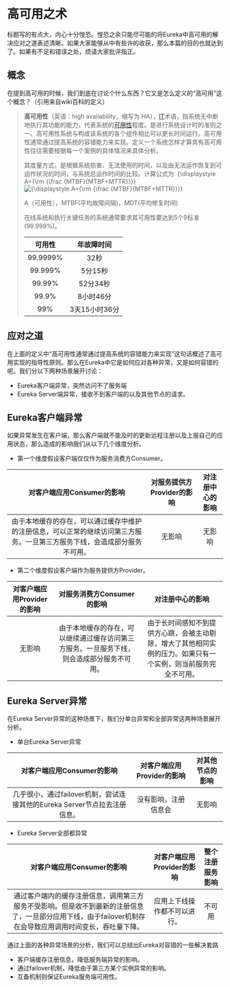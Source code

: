 # 高可用之术

标题写的有点大，内心十分惶恐。惶恐之余只能尽可能的将Eureka中高可用的解决应对之道表述清晰。如果大家能够从中有些许的收获，那么本篇的目的也就达到了。如果有不足和错误之处，烦请大家批评指正。

## 概念

在提到高可用的时候，我们到底在讨论个什么东西？它又是怎么定义的“高可用”这个概念？（引用来自wiki百科的定义）

> **高可用性**（英语：high availability，缩写为 HA），[IT](https://zh.wikipedia.org/wiki/IT)术语，指系统无中断地执行其功能的能力，代表系统的[可用性](https://zh.wikipedia.org/wiki/%E5%8F%AF%E7%94%A8%E6%80%A7)程度。是进行系统设计时的准则之一。高可用性系统与构成该系统的各个组件相比可以更长时间运行。高可用性通常通过提高系统的容错能力来实现。定义一个系统怎样才算具有高可用性往往需要根据每一个案例的具体情况来具体分析。
>
> 其度量方式，是根据系统损害、无法使用的时间，以及由无法运作恢复到可运作状况的时间，与系统总运作时间的比较。计算公式为: {\displaystyle A={\rm {\frac {MTBF}{MTBF+MTTR}}}}![{\displaystyle A={\rm {\frac {MTBF}{MTBF+MTTR}}}}](https://wikimedia.org/api/rest_v1/media/math/render/svg/294530834e910381725a2dd83c38873aac055da5)
>
> A（可用性），MTBF(平均故障间隔)，MDT(平均修复时间)
>
> 在线系统和执行关键任务的系统通常要求其可用性要达到5个9标准(99.999%)。
>
> |  可用性  |  年故障时间   |
> | :------: | :-----------: |
> | 99.9999% |     32秒      |
> | 99.999%  |    5分15秒    |
> |  99.99%  |   52分34秒    |
> |  99.9%   |   8小时46分   |
> |   99%    | 3天15小时36分 |

## 应对之道

在上面的定义中“高可用性通常通过提高系统的容错能力来实现”这句话概述了高可用实现的指导性原则。那么在Eureka中它是如何应对各种异常，又是如何容错的呢。我们分以下两种场景展开讨论：

- Eureka客户端异常，突然访问不了服务端
- Eureka Server端异常，接收不到客户端的以及其他节点的请求。

## Eureka客户端异常

如果异常发生在客户端，那么客户端就不能及时的更新远程注册以及上报自己的应用状态，那么造成的影响我们从以下几个维度分析。

- 第一个维度假设客户端仅仅作为服务消费方Consumer。

|                  对客户端应用Consumer的影响                  | 对服务提供方Provider的影响 | 对注册中心的影响 |
| :----------------------------------------------------------: | :------------------------: | :--------------: |
| 由于本地缓存的存在，可以通过缓存中维护的注册信息，可以正常的继续访问第三方服务。一旦第三方服务下线，会造成部分服务不可用。 |           无影响           |      无影响      |

- 第二个维度假设客户端作为服务提供方Provider。

| 对客户端应用Provider的影响 |                  对服务消费方Consumer的影响                  |                       对注册中心的影响                       |
| :------------------------: | :----------------------------------------------------------: | :----------------------------------------------------------: |
|           无影响           | 由于本地缓存的存在，可以继续通过缓存访问第三方服务。一旦服务下线，则会造成部分服务不可用。 | 由于长时间感知不到提供方心跳，会被主动剔除，增大了其他相同实例的压力。如果只有一个实例，则当前服务完全不可用。 |

## Eureka Server异常

在Eureka Server异常的这种场景下，我们分单台异常和全部异常这两种场景展开分析。

- 单台Eureka Server异常

|                  对客户端应用Consumer的影响                  | 对客户端应用Provider的影响 | 对其他节点的影响 |
| :----------------------------------------------------------: | :------------------------: | :--------------: |
| 几乎很小，通过failover机制，尝试连接其他的Eureka Server节点拉去注册信息。 |    没有影响，注册信息会    |      无影响      |

- Eureka Server全部都异常

|                  对客户端应用Consumer的影响                  |  对客户端应用Provider的影响  | 整个注册服务影响 |
| :----------------------------------------------------------: | :--------------------------: | :--------------: |
| 通过客户端内的缓存注册信息，调用第三方服务不受影响。但是收不到最新的注册信息了，一旦部分应用下线，由于failover机制存在会导致应用调用时间变长，吞吐量下降。 | 应用上下线操作都不可以进行。 |      不可用      |

通过上面的各种异常场景的分析，我们可以总结出Eureka对容错的一些解决套路

- 客户端缓存注册信息，降低服务端异常的影响。
- 通过failover机制，降低由于第三方某个实例异常的影响。
- 互备机制则保证Eureka服务端可用性。